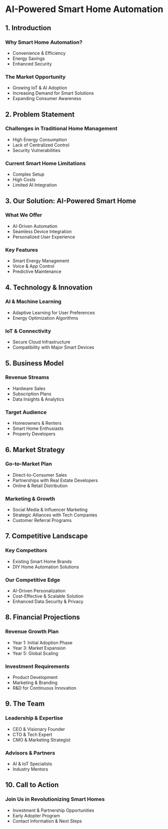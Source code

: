 
# AI-Powered Smart Home Automation

## 1. Introduction
### Why Smart Home Automation?
- Convenience & Efficiency
- Energy Savings
- Enhanced Security

### The Market Opportunity
- Growing IoT & AI Adoption
- Increasing Demand for Smart Solutions
- Expanding Consumer Awareness

## 2. Problem Statement
### Challenges in Traditional Home Management
- High Energy Consumption
- Lack of Centralized Control
- Security Vulnerabilities

### Current Smart Home Limitations
- Complex Setup
- High Costs
- Limited AI Integration

## 3. Our Solution: AI-Powered Smart Home
### What We Offer
- AI-Driven Automation
- Seamless Device Integration
- Personalized User Experience

### Key Features
- Smart Energy Management
- Voice & App Control
- Predictive Maintenance

## 4. Technology & Innovation
### AI & Machine Learning
- Adaptive Learning for User Preferences
- Energy Optimization Algorithms

### IoT & Connectivity
- Secure Cloud Infrastructure
- Compatibility with Major Smart Devices

## 5. Business Model
### Revenue Streams
- Hardware Sales
- Subscription Plans
- Data Insights & Analytics

### Target Audience
- Homeowners & Renters
- Smart Home Enthusiasts
- Property Developers

## 6. Market Strategy
### Go-to-Market Plan
- Direct-to-Consumer Sales
- Partnerships with Real Estate Developers
- Online & Retail Distribution

### Marketing & Growth
- Social Media & Influencer Marketing
- Strategic Alliances with Tech Companies
- Customer Referral Programs

## 7. Competitive Landscape
### Key Competitors
- Existing Smart Home Brands
- DIY Home Automation Solutions

### Our Competitive Edge
- AI-Driven Personalization
- Cost-Effective & Scalable Solution
- Enhanced Data Security & Privacy

## 8. Financial Projections
### Revenue Growth Plan
- Year 1: Initial Adoption Phase
- Year 3: Market Expansion
- Year 5: Global Scaling

### Investment Requirements
- Product Development
- Marketing & Branding
- R&D for Continuous Innovation

## 9. The Team
### Leadership & Expertise
- CEO & Visionary Founder
- CTO & Tech Expert
- CMO & Marketing Strategist

### Advisors & Partners
- AI & IoT Specialists
- Industry Mentors

## 10. Call to Action
### Join Us in Revolutionizing Smart Homes
- Investment & Partnership Opportunities
- Early Adopter Program
- Contact Information & Next Steps
